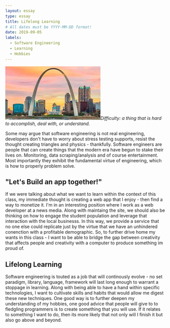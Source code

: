 ```yaml
---
layout: essay
type: essay
title: Lifelong Learning
# All dates must be YYYY-MM-DD format!
date: 2019-09-05
labels:
  - Software Engineering
  - Learning
  - Hobbies
---
```


<img class="ui tiny right spaced image" src="../images/arch.jpeg">*Difficulty: a thing that is hard to accomplish, deal with, or understand.*

Some may argue that software engineering is not real engineering, developers don't have to worry about stress testing supports, resist the thought creating triangles and physics - thankfully. Software engineers are people that can create things that the modern era have begun to stake their lives on. Monitoring, data scraping/analysis and of course entertainment. Most importantly they exhibit the fundamental virtue of engineering, which is how to properly problem solve. 

## "Let's Build an app together!"

If we were talking about what we want to learn within the context of this class, my immediate thought is creating a web app that I enjoy - then find a way to monetize it. I'm in an interesting position where I work as a web developer at a news media. Along with maintaing the site, we should also be thinking on how to engage the student population and leverage that interaction with the local businesss. In this way, we provide a service that no one else could replicate just by the virtue that we have an unhindered conenction with a profitable demographic. So, to further drive home my wants in this class - I want to be able to bridge the gap between creativity that affects people and creativity with a computer to produce something im proud of. 

## Lifelong Learning

Software engineering is touted as a job that will continously evolve - no set paradigm, library, language, framework will last long enough to warrant a stoppage in learning. Along with being able to have a hand within specific technologies, I want to cultivate skills and habits that would allow me digest these new techniques. One good way is to further deepen my understanding of my hobbies, one good advice that people will give to to fledgling programmers is to create something that you will use. If it relates to something I want to do, then its more likely that not only will I finish it but also go above and beyond. 

